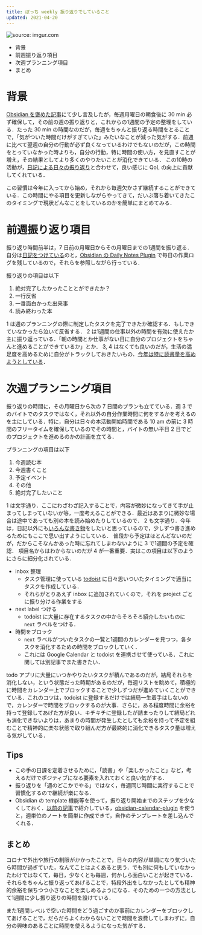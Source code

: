 ```yaml
---
title: ぼっち weekly 振り返りでしていること
updated: 2021-04-20
---
```


<img src="https://i.imgur.com/44dC4YT.jpg" title="source: imgur.com" />

- 背景
- 前週振り返り項目
- 次週プランニング項目
- まとめ


# 背景

[Obsidian を褒めた記事](https://sotaro.io/ja/obsidian)にて少し言及したが，毎週月曜日の朝食後に 30 min 必ず確保して，その前の週の振り返りと，これからの1週間の予定の整理をしている．たった 30 min の時間なのだが，毎週をちゃんと振り返る時間をとることで，「気がついた時間だけがすぎていた」みたいなことが減った気がする．前週に比べて翌週の自分の行動が必ず良くなっているわけでもないのだが，この時間をとっていなかった時よりも，自分の行動，特に時間の使い方，を見直すことが増え，その結果としてより多くのやりたいことが消化できている．
この10時の活動が，[日記による日々の振り返り](https://sotaro.io/ja/experiential-learning-and-journaling)と合わせて，良い感じに QoL の向上に貢献してくれている．

この習慣は今年に入ってから始め，それから毎週欠かさず継続することができている．この時間にやる項目を更新しながらやってきて，だいぶ落ち着いてきたこのタイミングで現状どんなことをしているのかを簡単にまとめてみる．


# 前週振り返り項目

振り返り時間前半は，7 日前の月曜日からその月曜日までの1週間を振り返る．
自分は[日記をつけている](https://sotaro.io/ja/experiential-learning-and-journaling)のと，[Obsidian の Daily Notes Plugin](https://help.obsidian.md/Plugins/Daily+notes) で毎日の作業ログを残しているので，それらを参照しながら行っている．

振り返りの項目は以下

1. 絶対完了したかったこととができたか？
2. 一行反省
3. 一番面白かった出来事
4. 読み終わった本

1 は週のプランニングの際に制定したタスクを完了できたか確認する．もしできていなかったら泣いて反省する．
2 は1週間の仕事以外の時間を有効に使えたか主に振り返っている．「朝の時間とか仕事がない日に自分のプロジェクトをちゃんと進めることができているか」とか．
3, 4 はなくても良いのだが，生活の満足度を高めるために自分がトラックしておきたいもの．[今年は特に読書量を高めようとしている](https://sotaro.io/daily/2021-02-26)．

# 次週プランニング項目

振り返りの時間に，その月曜日から次の 7 日間のプランも立てている．週 3 でのバイトでのタスクではなく，それ以外の自分作業時間に何をするかを考えるのを主にしている．特に，自分は日々の本活動開始時間である 10 am の前に 3 時間のフリータイムを確保しているのでその時間と，バイトの無い平日 2 日でどのプロジェクトを進めるのかの計画を立てる．

プランニングの項目は以下

1. 今週読む本
2. 今週書くこと
3. 予定イベント
4. その他
5. 絶対完了したいこと


1 は文字通り．ここにわざわざ記入することで，内容が微妙になってきて手が止まってしまっていないか等，一度考えることができる．最近はあまりに微妙な場合は途中であっても別の本を読み始めたりしているので．
2 も文字通り．今年は，日記以外にも[いろんな書き物](http://sotaro.io/ja)をしたいと思っているので，少しずつ書き進めるためにもここで思い出すようにしている．
普段から予定はほとんどないのだが，だからこそなんかあった時に忘れてしまわないように 3 で1週間の予定を確認．
項目名からはわからないのだが 4 が一番重要．実はこの項目は以下のようにさらに細分化されている．

- inbox 整理
	- タスク管理に使っている [todoist](https://todoist.com/) に日々思いついたタイミングで適当にタスクを作成している．
	- それらがとりあえず inbox に追加されていくので，それを project ごとに振り分ける作業をする
- next label つける
	- todoist に大量に存在するタスクの中からそろそろ紹介したいものに `next` ラベルをつける．
- 時間をブロック
	- `next` ラベルがついたタスクの一覧と1週間のカレンダーを見つつ，各タスクを消化するための時間をブロックしていく．
	- これには Google Calendar と todoist を連携させて使っている．これに関しては別記事でまた書きたい．


todo アプリに大量にいつかやりたいタスクが積んであるのだが，結局それらを消化しない，という状態だった時期があるのだが，毎週リストを眺めて，積極的に時間をカレンダー上でブロックすることで少しずつだが進めていくことができている．これのコツは，todoist に登録するだけでは結局一生着手はしないので，カレンダーで時間をブロックするのが大事．さらに，ある程度時間に余裕を持って登録してあげた方が良い．キチキチに登録したが詰まったりして結局どれも消化できないよりは，あまりの時間が発生したとしても余裕を持って予定を組むことで精神的に楽な状態で取り組んだ方が最終的に消化できるタスク量は増える気がしている．

## Tips
- この手の日課を定着させるために，「読書」や「楽しかったこと」など，考えるだけでポジティブになる要素を入れておくと良い気がする．
- 振り返りを「週のどこかでやる」ではなく，毎週同じ時間に実行することで習慣化するので継続が楽になる．
- Obsidian の template 機能等を使って，振り返り開始までのステップを少なくしておく．[以前の記事](https://sotaro.io/ja/obsidian)で紹介している，[obsidian-calendar-plugin]([obsidian-calendar-plugin](https://github.com/liamcain/obsidian-calendar-plugin)) を使うと，週単位のノートを簡単に作成できて，自作のテンプレートを差し込んでくれる．


## まとめ
コロナで外出や旅行の制限がかかったことで，日々の内容が単調になり気づいたら時間が過ぎていた，なんてことはよくあると思う．でも別に何もしていなかったわけではなくて，毎日，少なくとも毎週，何かしら面白いことが起きている．
それらをちゃんと振り返ってあげることで，特段外出をしなかったとしても精神的余裕を保ちつつ小さなことを楽しめるようになる．そのための一つの方法として1週間に少し振り返りの時間を設けている．

また1週間レベルで空いた時間をどう過ごすのか事前にカレンダーをブロックしてあげることで，だらだらよくわからないことで時間を浪費してしまわずに，自分の興味のあることに時間を使えるようになった気がする．
